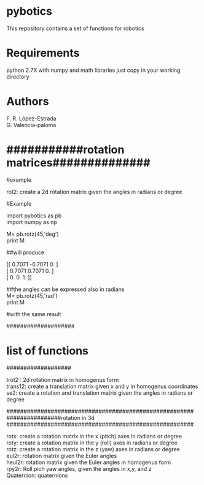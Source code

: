 # pybotics  
This repository contains a set of functions for robotics

# Requirements

python 2.7X with numpy and math libraries
just copy in your working directory

# Authors
F. R. López-Estrada  
G. Valencia-palomo  

  
# ###########rotation matrices##############

#example  

rot2: create a 2d rotation  matrix given the angles in radians or degree    

#Example  

import pybotics as pb  
import numpy as np  

M= pb.rotz(45,'deg')  
print M  
  
##will produce    

[[ 0.7071 -0.7071  0.    ]  
[ 0.7071  0.7071  0.    ]  
[ 0.      0.      1.    ]]  
  
##the angles can be expressed also in radians  
M= pb.rotz(45,'rad')  
print M  

#with the same result  

####################
# list of functions
###################
  
trot2 : 2d rotation matrix in homogenus form  
trans12: create a translation matrix given  x and y in homogenus coordinates  
se2:   create a rotation and translation matrix given the angles in radians or degree  

  
#######################################################
################rotation in 3d
#######################################################
  
rotx:   create a rotation  matrix in the x (pitch) axes in radians or degree  
roty:   create a rotation  matrix in the y (roll) axes in radians or degree  
rotz:   create a rotation  matrix in the z (yaw) axes in radians or degree  
eul2r:  rotation matrix given the Euler angles  
heul2r: rotation matrix given the Euler angles  in homogenus form  
rpy2r:  Roll pich yaw angles, given the angles in x,y, and z  
Quaternion:  quaternions  


